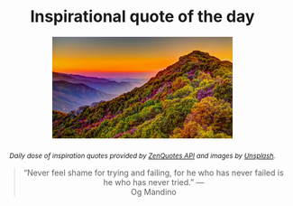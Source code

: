 
<div align="center">

# Inspirational quote of the day

<img src="./data/photo.jpeg" alt="Beautiful nature photo" width="320" height="180">

<sub><i>Daily dose of inspiration quotes provided by [ZenQuotes API](https://zenquotes.io/) and images by [Unsplash](https://unsplash.com/).</i></sub>


<blockquote>&ldquo;Never feel shame for trying and failing, for he who has never failed is he who has never tried.&rdquo; &mdash; <footer>Og Mandino</footer></blockquote>

</div>
